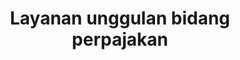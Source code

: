 ---
id: 4
title: Layanan unggulan bidang perpajakan
url: 404
fitur: resume
category: kup
topik: Umum
type: word
tgl: 11 Desember 2019
---